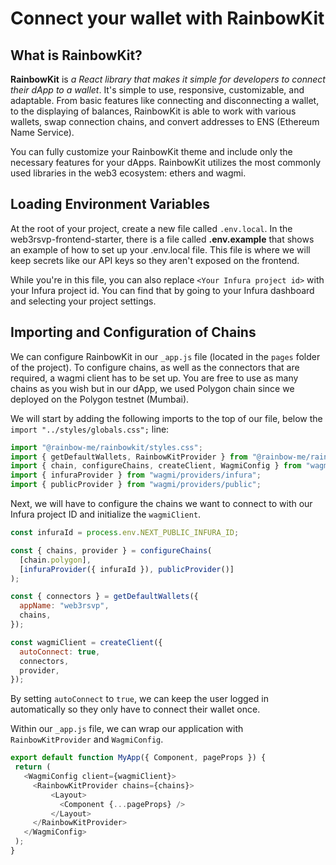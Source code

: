 # Connect your wallet with RainbowKit

## What is RainbowKit?

**RainbowKit** is _a React library that makes it simple for developers to connect their dApp to a wallet_. It's simple to use, responsive, customizable, and adaptable. From basic features like connecting and disconnecting a wallet, to the displaying of balances, RainbowKit is able to work with various wallets, swap connection chains, and convert addresses to ENS (Ethereum Name Service).

You can fully customize your RainbowKit theme and include only the necessary features for your dApps. RainbowKit utilizes the most commonly used libraries in the web3 ecosystem: ethers and wagmi.

## Loading Environment Variables

At the root of your project, create a new file called `.env.local`. In the web3rsvp-frontend-starter, there is a file called **.env.example** that shows an example of how to set up your .env.local file. This file is where we will keep secrets like our API keys so they aren't exposed on the frontend.

While you're in this file, you can also replace `<Your Infura project id>` with your Infura project id. You can find that by going to your Infura dashboard and selecting your project settings.

## Importing and Configuration of Chains

We can configure RainbowKit in our `_app.js` file (located in the `pages` folder of the project). To configure chains, as well as the connectors that are required, a wagmi client has to be set up. You are free to use as many chains as you wish but in our dApp, we used Polygon chain since we deployed on the Polygon testnet (Mumbai).

We will start by adding the following imports to the top of our file, below the `import "../styles/globals.css";` line:

```javascript
import "@rainbow-me/rainbowkit/styles.css";
import { getDefaultWallets, RainbowKitProvider } from "@rainbow-me/rainbowkit";
import { chain, configureChains, createClient, WagmiConfig } from "wagmi";
import { infuraProvider } from "wagmi/providers/infura";
import { publicProvider } from "wagmi/providers/public";
```

Next, we will have to configure the chains we want to connect to with our Infura project ID and initialize the `wagmiClient`.

```javascript
const infuraId = process.env.NEXT_PUBLIC_INFURA_ID;

const { chains, provider } = configureChains(
  [chain.polygon],
  [infuraProvider({ infuraId }), publicProvider()]
);

const { connectors } = getDefaultWallets({
  appName: "web3rsvp",
  chains,
});

const wagmiClient = createClient({
  autoConnect: true,
  connectors,
  provider,
});
```

By setting `autoConnect` to `true`, we can keep the user logged in automatically so they only have to connect their wallet once.

Within our `_app.js` file, we can wrap our application with `RainbowKitProvider` and `WagmiConfig`.

```javascript
export default function MyApp({ Component, pageProps }) {
 return (
   <WagmiConfig client={wagmiClient}>
     <RainbowKitProvider chains={chains}>
         <Layout>
           <Component {...pageProps} />
         </Layout>
     </RainbowKitProvider>
   </WagmiConfig>
 );
}
```
